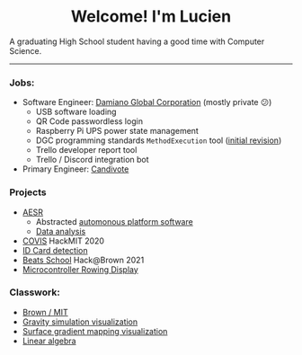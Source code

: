 <h1 align="center"> Welcome! I'm Lucien </h1>   
  <p>A graduating High School student having a good time with Computer Science.</p>

---

### Jobs:
- Software Engineer: [Damiano Global Corporation](https://github.com/DamianoGlobal) (mostly private 😕)
  - USB software loading
  - QR Code passwordless login
  - Raspberry Pi UPS power state management
  - DGC programming standards `MethodExecution` tool ([initial revision](https://gist.github.com/luciengaitskell/27a3b7dbf98f0c7dcbc609824cb89721))
  - Trello developer report tool
  - Trello / Discord integration bot
- Primary Engineer: [Candivote](https://github.com/candivote)

### Projects
- [AESR](https://github.com/aesrover)
  - Abstracted [automonous platform software](https://github.com/aesrover/platform)
  - [Data analysis](https://github.com/aesrover/mongodb-analyzing)
- [COVIS](https://github.com/hackmit2020/project) HackMIT 2020
- [ID Card detection](https://github.com/luciengaitskell/idcard)
- [Beats School](https://github.com/hackatbrown2021/beats-school) Hack@Brown 2021
- [Microcontroller Rowing Display](https://github.com/luciengaitskell/python-rowing-meter)

### Classwork:
- [Brown / MIT](https://github.com/luciengaitskell/csci-aerie)
- [Gravity simulation visualization](https://github.com/luciengaitskell/gravitation-simulation)
- [Surface gradient mapping visualization](https://github.com/luciengaitskell/surfacegrad)
- [Linear algebra](https://github.com/luciengaitskell/linear)
